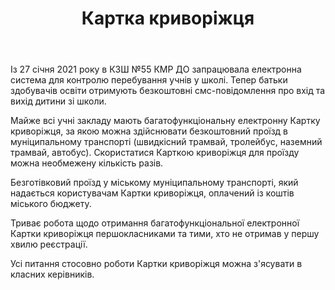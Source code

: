 ﻿---
title: Картка криворіжця
---

Із 27 січня 2021 року в КЗШ №55 КМР ДО запрацювала електронна система для контролю перебування учнів у школі. Тепер батьки здобувачів освіти отримують безкоштовні смс-повідомлення про вхід та вихід дитини зі школи. 

Майже всі учні закладу мають багатофункціональну електронну Картку криворіжця, за якою можна здійснювати безкоштовний проїзд в муніципальному транспорті (швидкісний трамвай, тролейбус, наземний трамвай, автобус). Скористатися Карткою криворіжця для проїзду можна необмежену кількість разів. 

Безготівковий проїзд у міському муніципальному транспорті,  який надається користувачам Картки криворіжця, оплачений із коштів міського бюджету.

Триває робота щодо отримання багатофункціональної електронної Картки криворіжця першокласниками та тими, хто не отримав у першу хвилю реєстрації. 

Усі питання стосовно роботи Картки криворіжця можна з'ясувати в класних керівників.

<slideshow></slideshow>